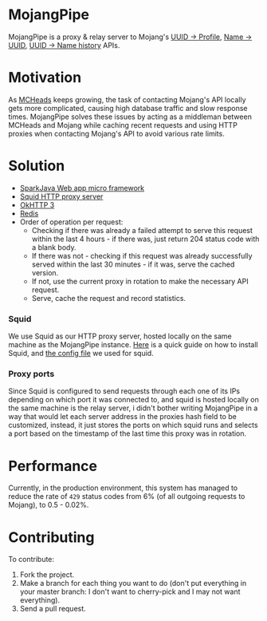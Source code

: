 MojangPipe
==========
MojangPipe is a proxy & relay server to Mojang's [UUID -> Profile](https://wiki.vg/Mojang_API#UUID_-.3E_Profile_.2B_Skin.2FCape),
[Name -> UUID](https://wiki.vg/Mojang_API#Username_-.3E_UUID_at_time), [UUID -> Name history](https://wiki.vg/Mojang_API#UUID_-.3E_Name_history) APIs.

Motivation
==========
As [MCHeads](https://mc-heads.net) keeps growing, the task of contacting Mojang's API locally gets more complicated, causing high database traffic and slow response times.
MojangPipe solves these issues by acting as a middleman between MCHeads and Mojang while caching recent requests and using HTTP proxies when contacting Mojang's API to avoid various rate limits.

Solution
========
  * [SparkJava Web app micro framework](http://sparkjava.com/)
  * [Squid HTTP proxy server](http://www.squid-cache.org/)
  * [OkHTTP 3](https://square.github.io/okhttp/)
  * [Redis](https://redis.io) 
  * Order of operation per request:
    * Checking if there was already a failed attempt to serve this request within the last 4 hours - if there was, just return 204 status code with a blank body.
    * If there was not - checking if this request was already successfully served within the last 30 minutes - if it was, serve the cached version.
    * If not, use the current proxy in rotation to make the necessary API request. 
    * Serve, cache the request and record statistics.

### Squid
We use Squid as our HTTP proxy server, hosted locally on the same machine as the MojangPipe instance.
[Here](https://www.tecmint.com/install-squid-in-ubuntu/) is a quick guide on how to install Squid, and [the config file](https://gist.github.com/MisterFixx/96b2b3490ef0bc7a2edd69d589717fa1) we used for squid.

### Proxy ports
Since Squid is configured to send requests through each one of its IPs depending on which port it was connected to, and squid is hosted locally on the same machine is the relay server, i didn't bother writing MojangPipe in a way that would let each server address in the proxies hash field to be customized, instead, it just stores the ports on which squid runs and selects a port based on the timestamp of the last time this proxy was in rotation.

Performance
===========
Currently, in the production environment, this system has managed to reduce the rate of `429` status codes from 6% (of all outgoing requests to Mojang), to 0.5 - 0.02%.

# Contributing
To contribute:
1. Fork the project.
2. Make a branch for each thing you want to do (don't put everything in your master branch: I don't want to cherry-pick and I may not want everything).
3. Send a pull request.